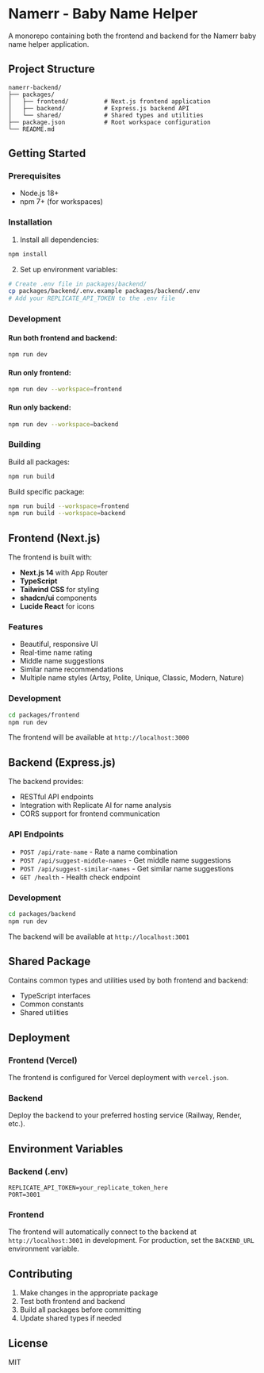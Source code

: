 # Namerr - Baby Name Helper

A monorepo containing both the frontend and backend for the Namerr baby name helper application.

## Project Structure

```
namerr-backend/
├── packages/
│   ├── frontend/          # Next.js frontend application
│   ├── backend/           # Express.js backend API
│   └── shared/            # Shared types and utilities
├── package.json           # Root workspace configuration
└── README.md
```

## Getting Started

### Prerequisites

- Node.js 18+
- npm 7+ (for workspaces)

### Installation

1. Install all dependencies:

```bash
npm install
```

2. Set up environment variables:

```bash
# Create .env file in packages/backend/
cp packages/backend/.env.example packages/backend/.env
# Add your REPLICATE_API_TOKEN to the .env file
```

### Development

#### Run both frontend and backend:

```bash
npm run dev
```

#### Run only frontend:

```bash
npm run dev --workspace=frontend
```

#### Run only backend:

```bash
npm run dev --workspace=backend
```

### Building

Build all packages:

```bash
npm run build
```

Build specific package:

```bash
npm run build --workspace=frontend
npm run build --workspace=backend
```

## Frontend (Next.js)

The frontend is built with:

- **Next.js 14** with App Router
- **TypeScript**
- **Tailwind CSS** for styling
- **shadcn/ui** components
- **Lucide React** for icons

### Features

- Beautiful, responsive UI
- Real-time name rating
- Middle name suggestions
- Similar name recommendations
- Multiple name styles (Artsy, Polite, Unique, Classic, Modern, Nature)

### Development

```bash
cd packages/frontend
npm run dev
```

The frontend will be available at `http://localhost:3000`

## Backend (Express.js)

The backend provides:

- RESTful API endpoints
- Integration with Replicate AI for name analysis
- CORS support for frontend communication

### API Endpoints

- `POST /api/rate-name` - Rate a name combination
- `POST /api/suggest-middle-names` - Get middle name suggestions
- `POST /api/suggest-similar-names` - Get similar name suggestions
- `GET /health` - Health check endpoint

### Development

```bash
cd packages/backend
npm run dev
```

The backend will be available at `http://localhost:3001`

## Shared Package

Contains common types and utilities used by both frontend and backend:

- TypeScript interfaces
- Common constants
- Shared utilities

## Deployment

### Frontend (Vercel)

The frontend is configured for Vercel deployment with `vercel.json`.

### Backend

Deploy the backend to your preferred hosting service (Railway, Render, etc.).

## Environment Variables

### Backend (.env)

```
REPLICATE_API_TOKEN=your_replicate_token_here
PORT=3001
```

### Frontend

The frontend will automatically connect to the backend at `http://localhost:3001` in development. For production, set the `BACKEND_URL` environment variable.

## Contributing

1. Make changes in the appropriate package
2. Test both frontend and backend
3. Build all packages before committing
4. Update shared types if needed

## License

MIT

